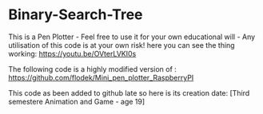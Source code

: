 # Binary-Search-Tree

This is a Pen Plotter - Feel free to use it for your own educational will - Any utilisation of this code is at your own risk!
here you can see the thing working:
https://youtu.be/OVterLVKI0s

The following code is a highly modified version of : https://github.com/flodek/Mini_pen_plotter_RaspberryPI

This code as been added to github late so here is its creation date:
[Third semestere Animation and Game - age 19]
